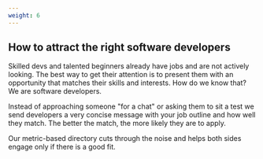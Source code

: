 ```yaml
---
weight: 6
---
```


## How to attract the right software developers

Skilled devs and talented beginners already have jobs and are not actively looking. The best way to get their attention is to present them with an opportunity that matches their skills and interests. How do we know that? We are software developers.

Instead of approaching someone "for a chat" or asking them to sit a test we send developers a very concise message with your job outline and how well they match. The better the match, the more likely they are to apply.

Our metric-based directory cuts through the noise and helps both sides engage only if there is a good fit.